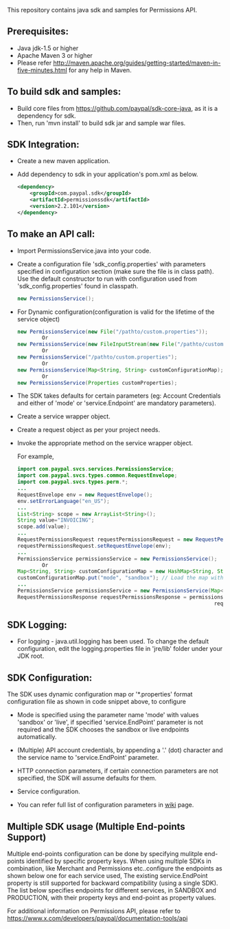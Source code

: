 This repository contains java sdk and samples for Permissions API.

Prerequisites:
---------------
*	Java jdk-1.5 or higher
*	Apache Maven 3 or higher
*	Please refer http://maven.apache.org/guides/getting-started/maven-in-five-minutes.html for any help in Maven.

To build sdk and samples:
--------------------------
*	Build core files from https://github.com/paypal/sdk-core-java, as it is a dependency for sdk.
*	Then, run 'mvn install' to build sdk jar and sample war files.

SDK Integration:
----------------
*	Create a new maven application.

*	Add dependency to sdk in your application's pom.xml as below.

    ```xml
    <dependency>
        <groupId>com.paypal.sdk</groupId>
        <artifactId>permissionssdk</artifactId>
        <version>2.2.101</version>
    </dependency>
    ```

To make an API call:
--------------------			
*	Import PermissionsService.java into your code.
		
*	Create a configuration file 'sdk_config.properties' with parameters specified in configuration section (make sure the file is in class path). Use the default constructor to run with configuration used from 'sdk_config.properties' found in classpath.
	```java
	new PermissionsService();
	```
*	For Dynamic configuration(configuration is valid for the lifetime of the service object)
	```java
	new PermissionsService(new File("/pathto/custom.properties"));
			Or
	new PermissionsService(new FileInputStream(new File("/pathto/custom.properties")));
			Or
	new PermissionsService("/pathto/custom.properties");
			Or
	new PermissionsService(Map<String, String> customConfigurationMap);
			Or
	new PermissionsService(Properties customProperties);
	```
*	The SDK takes defaults for certain parameters (eg: Account Credentials and either of 'mode' or 'service.Endpoint' are mandatory parameters).

*	Create a service wrapper object.

*	Create a request object as per your project needs. 

*	Invoke the appropriate method on the service wrapper object.

    For example,
    
    ```java
    import com.paypal.svcs.services.PermissionsService;
    import com.paypal.svcs.types.common.RequestEnvelope;
    import com.paypal.svcs.types.perm.*;
    ...
    RequestEnvelope env = new RequestEnvelope();
    env.setErrorLanguage("en_US");
    ...
    List<String> scope = new ArrayList<String>();
    String value="INVOICING";
    scope.add(value);
    ...
    RequestPermissionsRequest requestPermissionsRequest = new RequestPermissionsRequest(scope, callback);
    requestPermissionsRequest.setRequestEnvelope(env);
    ...
    PermissionsService permissionsService = new PermissionsService();
			Or
    Map<String, String> customConfigurationMap = new HashMap<String, String>();
    customConfigurationMap.put("mode", "sandbox"); // Load the map with all mandatory parameters
    ...
    PermissionsService permissionsService = new PermissionsService(Map<String, String> customConfigurationMap);
    RequestPermissionsResponse requestPermissionsResponse = permissionsService.requestPermissions(
                                                                    requestPermissionsRequest,userName);
    ```
		  

SDK Logging:
------------
*	For logging - java.util.logging has been used. To change the default configuration, edit the logging.properties file in 'jre/lib' folder under your JDK root.		  

		  
SDK Configuration:
------------------
The SDK uses dynamic configuration map or '*.properties' format configuration file as shown in code snippet above, to configure

*	Mode is specified using the parameter name 'mode' with values 'sandbox' or 'live', if specified 'service.EndPoint' parameter is not required and the SDK chooses the sandbox or live endpoints automatically.

*	(Multiple) API account credentials, by appending a '.' (dot) character and the service name to 'service.EndPoint' parameter.

*	HTTP connection parameters, if certain connection parameters are not specified, the SDK will assume defaults for them.

*	Service configuration.

*   You can refer full list of configuration parameters in [wiki](https://github.com/paypal/permissions-sdk-java/wiki/SDK-Configuration-Parameters) page.

Multiple SDK usage (Multiple End-points Support)
---------------------------
Multiple end-points configuration can be done by specifying mulitple end-points identified by specific property keys. 
When using multiple SDKs in combination, like Merchant and Permissions etc..configure the endpoints as shown below 
one for each service used, The existing service.EndPoint property is still supported for backward compatibility (using 
a single SDK). The list below specifies endpoints for different services, in SANDBOX and PRODUCTION, with their 
property keys and end-point as property values.

For additional information on Permissions API, please refer to https://www.x.com/developers/paypal/documentation-tools/api





